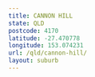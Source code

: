 ```yaml
---
title: CANNON HILL
state: QLD
postcode: 4170
latitude: -27.470778
longitude: 153.074231
url: /qld/cannon-hill/
layout: suburb
---
```

